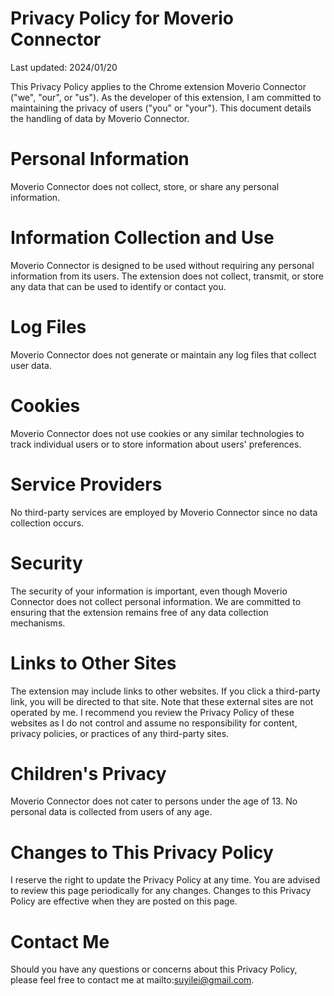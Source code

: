 # Privacy Policy for Moverio Connector
Last updated: 2024/01/20

This Privacy Policy applies to the Chrome extension Moverio Connector ("we", "our", or "us"). As the developer of this extension, I am committed to maintaining the privacy of users ("you" or "your"). This document details the handling of data by Moverio Connector.

# Personal Information
Moverio Connector does not collect, store, or share any personal information.

# Information Collection and Use
Moverio Connector is designed to be used without requiring any personal information from its users. The extension does not collect, transmit, or store any data that can be used to identify or contact you.

# Log Files
Moverio Connector does not generate or maintain any log files that collect user data.

# Cookies
Moverio Connector does not use cookies or any similar technologies to track individual users or to store information about users' preferences.

# Service Providers
No third-party services are employed by Moverio Connector since no data collection occurs.

# Security
The security of your information is important, even though Moverio Connector does not collect personal information. We are committed to ensuring that the extension remains free of any data collection mechanisms.

# Links to Other Sites
The extension may include links to other websites. If you click a third-party link, you will be directed to that site. Note that these external sites are not operated by me. I recommend you review the Privacy Policy of these websites as I do not control and assume no responsibility for content, privacy policies, or practices of any third-party sites.

# Children's Privacy
Moverio Connector does not cater to persons under the age of 13. No personal data is collected from users of any age.

# Changes to This Privacy Policy
I reserve the right to update the Privacy Policy at any time. You are advised to review this page periodically for any changes. Changes to this Privacy Policy are effective when they are posted on this page.

# Contact Me
Should you have any questions or concerns about this Privacy Policy, please feel free to contact me at mailto:suyilei@gmail.com.